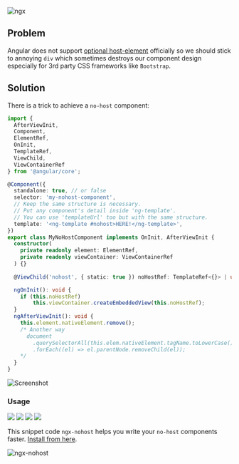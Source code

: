 ![ngx](https://user-images.githubusercontent.com/8418700/143725233-c5b3320c-30ab-4077-9939-9b37dd6be5db.png)

## Problem

Angular does not support [optional host-element](https://github.com/angular/angular/issues/18877) officially so we should stick to annoying `div` which sometimes destroys our component design especially for 3rd party CSS frameworks like `Bootstrap`.

## Solution

There is a trick to achieve a `no-host` component:

```typescript
import {
  AfterViewInit,
  Component,
  ElementRef,
  OnInit,
  TemplateRef,
  ViewChild,
  ViewContainerRef
} from '@angular/core';

@Component({
  standalone: true, // or false
  selector: 'my-nohost-component',
  // Keep the same structure is necessary. 
  // Put any component's detail inside 'ng-template'.
  // You can use 'templateUrl' too but with the same structure.
  template: '<ng-template #nohost>HERE!</ng-template>',
})
export class MyNoHostComponent implements OnInit, AfterViewInit {
  constructor(
    private readonly element: ElementRef,
    private readonly viewContainer: ViewContainerRef
  ) {}
  
  @ViewChild('nohost', { static: true }) noHostRef: TemplateRef<{}> | undefined;

  ngOnInit(): void {
    if (this.noHostRef)
        this.viewContainer.createEmbeddedView(this.noHostRef);
  }
  ngAfterViewInit(): void {
    this.element.nativeElement.remove();
    /* Another way
      document
        .querySelectorAll(this.elem.nativeElement.tagName.toLowerCase())
        .forEach((el) => el.parentNode.removeChild(el));
    */
  }
}
```

![Screenshot](https://user-images.githubusercontent.com/8418700/143724048-93872d5e-b634-4687-9bcd-8edfc610abbc.png)

### Usage

![](https://vsmarketplacebadge.apphb.com/version/hamedfathi.angular-nohost.svg)
![](https://vsmarketplacebadge.apphb.com/installs/hamedfathi.angular-nohost.svg)
![](https://vsmarketplacebadge.apphb.com/downloads/hamedfathi.angular-nohost.svg)
![](https://vsmarketplacebadge.apphb.com/rating/hamedfathi.angular-nohost.svg)

This snippet code `ngx-nohost` helps you write your `no-host` components faster. [Install from here](https://marketplace.visualstudio.com/items?itemName=hamedfathi.angular-nohost). 

![ngx-nohost](https://user-images.githubusercontent.com/8418700/182196135-6ac0cdbd-f2d9-4657-bc1b-ee2427a92826.gif)





